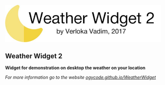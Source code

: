 [![Logo](https://raw.githubusercontent.com/ogycode/WeatherWidget/master/merch/logo.jpg)](https://ogycode.github.io/WeatherWidget/)

## Weather Widget 2
**Widget for demonstration on desktop the weather on your location**

*For more information go to the website [ogycode.github.io/WeatherWidget](https://ogycode.github.io/WeatherWidget/)*